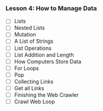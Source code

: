 ### Lesson 4: How to Manage Data 
+ [ ] Lists
+ [ ] Nested Lists
+ [ ] Mutation
+ [ ] A List of Strings 
+ [ ] List Operations
+ [ ] List Addition and Length
+ [ ] How Computers Store Data
+ [ ] For Loops
+ [ ] Pop
+ [ ] Collecting Links
+ [ ] Get all Links
+ [ ] Finishing the Web Crawler 
+ [ ] Crawl Web Loop